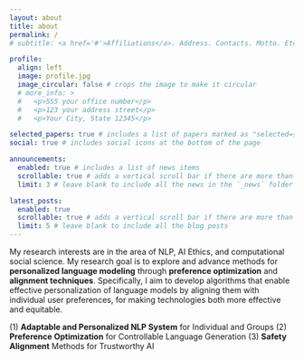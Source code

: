 ```yaml
---
layout: about
title: about
permalink: /
# subtitle: <a href='#'>Affiliations</a>. Address. Contacts. Motto. Etc.

profile:
  align: left
  image: profile.jpg
  image_circular: false # crops the image to make it circular
  # more_info: >
  #   <p>555 your office number</p>
  #   <p>123 your address street</p>
  #   <p>Your City, State 12345</p>

selected_papers: true # includes a list of papers marked as "selected={true}"
social: true # includes social icons at the bottom of the page

announcements:
  enabled: true # includes a list of news items
  scrollable: true # adds a vertical scroll bar if there are more than 3 news items
  limit: 3 # leave blank to include all the news in the `_news` folder

latest_posts:
  enabled: true
  scrollable: true # adds a vertical scroll bar if there are more than 3 new posts items
  limit: 5 # leave blank to include all the blog posts
---
```


My research interests are in the area of NLP, AI Ethics, and computational social science. My
research goal is to explore and advance methods for **personalized language modeling** through
**preference optimization** and **alignment techniques**. Specifically, I aim to develop algorithms that
enable effective personalization of language models by aligning them with individual user
preferences, for making technologies both more effective and equitable.

(1) **Adaptable and Personalized NLP System** for Individual and Groups
(2) **Preference Optimization** for Controllable Language Generation
(3) **Safety Alignment** Methods for Trustworthy AI